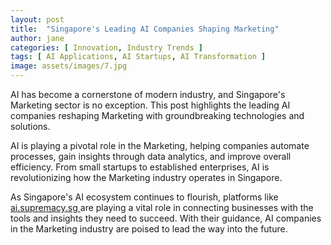 ```yaml
---
layout: post
title:  "Singapore's Leading AI Companies Shaping Marketing"
author: jane
categories: [ Innovation, Industry Trends ]
tags: [ AI Applications, AI Startups, AI Transformation ]
image: assets/images/7.jpg
---
```


AI has become a cornerstone of modern industry, and Singapore's Marketing sector is no exception. This post highlights the leading AI companies reshaping Marketing with groundbreaking technologies and solutions.

AI is playing a pivotal role in the Marketing, helping companies automate processes, gain insights through data analytics, and improve overall efficiency. From small startups to established enterprises, AI is revolutionizing how the Marketing industry operates in Singapore.

As Singapore's AI ecosystem continues to flourish, platforms like <a href="https://ai.supremacy.sg" target="_blank"> ai.supremacy.sg </a> are playing a vital role in connecting businesses with the tools and insights they need to succeed. With their guidance, AI companies in the Marketing industry are poised to lead the way into the future.
